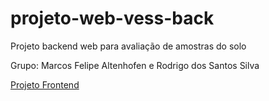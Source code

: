 # projeto-web-vess-back

Projeto backend web para avaliação de amostras do solo

Grupo: Marcos Felipe Altenhofen e Rodrigo dos Santos Silva

[Projeto Frontend](https://github.com/mfelipealt/projeto-web-vess-front)
